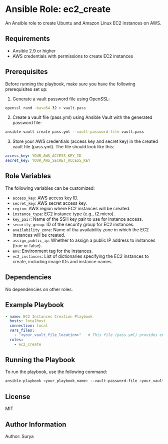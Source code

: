 # Ansible Role: ec2_create

An Ansible role to create Ubuntu and Amazon Linux EC2 instances on AWS.

## Requirements

- Ansible 2.9 or higher
- AWS credentials with permissions to create EC2 instances

## Prerequisites

Before running the playbook, make sure you have the following prerequisites set up:

1. Generate a vault password file using OpenSSL:

```bash
openssl rand -base64 32 > vault.pass
```

2. Create a vault file (pass.yml) using Ansible Vault with the generated password file:

```bash
ansible-vault create pass.yml --vault-password-file vault.pass
```

3. Store your AWS credentials (access key and secret key) in the created vault file (pass.yml). The file should look like this:

```yaml
access_key: YOUR_AWS_ACCESS_KEY_ID
secret_key: YOUR_AWS_SECRET_ACCESS_KEY
```

## Role Variables

The following variables can be customized:

- `access_key`: AWS access key ID.
- `secret_key`: AWS secret access key.
- `region`: AWS region where EC2 instances will be created.
- `instance_type`: EC2 instance type (e.g., t2.micro).
- `key_pair`: Name of the SSH key pair to use for instance access.
- `security_group`: ID of the security group for EC2 instances.
- `availability_zone`: Name of tha availability zone in which the EC2 instances will be created.
- `assign_public_ip`: Whether to assign a public IP address to instances (true or false).
- `env`: Environment tag for the instances.
- `ec2_instances`: List of dictionaries specifying the EC2 instances to create, including image IDs and instance names.

## Dependencies

No dependencies on other roles.

## Example Playbook

```yaml
- name: EC2 Instances Creation Playbook
  hosts: localhost
  connection: local
  vars_files:
    - "<your_vault_file_location>"   # This file (pass.yml) provides encrypted variables for the ec2_create role
  roles:
    - ec2_create
```

## Running the Playbook

To run the playbook, use the following command:

```bash
ansible-playbook <your_playbook_name> --vault-password-file <your_vault_password_file_location>
```

## License

MIT

## Author Information

Author: Surya